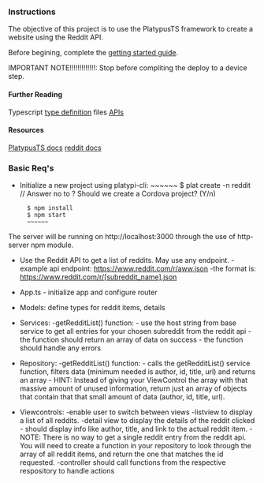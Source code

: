 ### Instructions

The objective of this project is to use the PlatypusTS framework to create a website using the Reddit API.

Before begining, complete the [getting started guide](https://platypi.io/docs/getting-started).

IMPORTANT NOTE!!!!!!!!!!!!!: Stop before compliting the deploy to a device step.

#### Further Reading
Typescript [type definition](https://blog.mariusschulz.com/2014/05/19/using-typescripts-type-definition-files-to-get-tooling-support-for-plain-javascript) files
[APIs](https://en.wikipedia.org/wiki/Web_API)


#### Resources
[PlatypusTS docs](https://platypi.io/docs/api)
[reddit docs](https://www.reddit.com/dev/api)

### Basic Req's

* Initialize a new project using platypi-cli:
		~~~~~~
		$ plat create -n reddit
		// Answer no to ? Should we create a Cordova project? (Y/n)

		$ npm install
		$ npm start
		~~~~~~

The server will be running on http://localhost:3000 through the use of http-server npm module.

* Use the Reddit API to get a list of reddits. May use any endpoint.
	-example api endpoint: https://www.reddit.com/r/aww.json
    -the format is: https://www.reddit.com/r/[subreddit_name].json
* App.ts - initialize app and configure router
* Models: define types for reddit items, details
* Services:
	-getRedditList() function:
		- use the host string from base service to get all entries for your chosen subreddit from the reddit api
		- the function should return an array of data on success
		- the function should handle any errors

* Repository:
	-getRedditList() function:
		- calls the getRedditList() service function, filters data (minimum needed is author, id, title, url) and returns an array
        - HINT: Instead of giving your ViewControl the array with that massive amount of unused information, return just an array of objects that contain that that small amount of data (author, id, title, url).

* Viewcontrols:
	-enable user to switch between views
	-listview to display a list of all reddits.
	-detail view to display the details of the reddit clicked
		- should display info like author, title, and link to the actual reddit item.
        - NOTE: There is no way to get a single reddit entry from the reddit api. You will need to create a function in your repository to look through the array of all reddit items, and return the one that matches the id requested.
	-controller should call functions from the respective respository to handle actions
